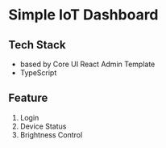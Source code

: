 # Simple IoT Dashboard

## Tech Stack
  - based by Core UI React Admin Template
  - TypeScript

## Feature
1. Login
2. Device Status
3. Brightness Control